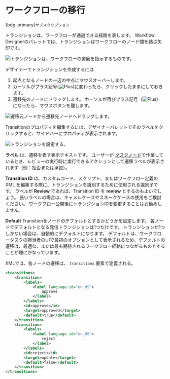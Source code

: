 # ワークフローの移行

{bdg-primary}`サブスクリプション`

トランジションは、ワークフローが通過できる経路を表します。 Workflow Designerのパレットでは、トランジションはワークフローのノード間を結ぶ矢印です。

![トランジションは、ワークフローの道筋を指示するものです。](./workflow-transitions/images/01.png)

デザイナーでトランジションを作成するには

1. 起点となるノードの一辺の中点にマウスオーバーします。
1. カーソルがプラス記号(![Plus](../../../../images/icon-plus.png))に変わったら、クリックしたままにしておきます。
1. 遷移先のノードにドラッグします。 カーソルが再びプラス記号（![Plus](../../../../images/icon-plus.png)）になったら、マウスボタンを離します。

![遷移元ノードから遷移先ノードへドラッグします。](./workflow-transitions/images/02.png)

Transitionのプロパティを編集するには、デザイナーパレットでそのラベルをクリックすると、サイドバーにプロパティが表示されます。

![トランジションを設定する。](./workflow-transitions/images/03.png)

**ラベル** は、遷移を表す表示テキストです。 ユーザーが [タスクノード](../../developer-guide/workflow-task-node-reference.md)で作業しているとき、レビューの実行時に実行できるアクションとして遷移ラベルが表示されます（例：拒否または承認）。

**Transition ID** は、カスタムコード、スクリプト、またはワークフロー定義の XML を編集する際に、トランジションを識別するために使用される識別子です。 ラベルが **Review** であれば、Transition ID を **review** とするのもよいでしょう。 長いラベルの場合は、キャメルケースやスネークケースの使用をご検討ください。 ワークフロー公開後にトランジションIDを変更することはお勧めしません。

**Default** Transitionをノードのデフォルトとするかどうかを設定します。 各ノードでデフォルトとなる発信トランジションは1つだけです。 トランジションが1つしかない場合は、自動的にデフォルトになります。 デフォルトは、ワークフロータスクの担当者のUIで最初のオプションとして表示されるため、デフォルトの遷移は、最適な、または最も期待されるワークフロー経路につながるものとすることが理にかなっています。

XMLでは、各ノードの遷移は、 `transitions` 要素で定義される。

```xml
<transitions>
    <transition>
        <labels>
            <label language-id="en_US">
                approve
            </label>
        </labels>
        <id>approve</id>
        <target>approved</target>
        <default>true</default>
    </transition>
    <transition>
        <labels>
            <label language-id="en_US">
                reject
            </label>
        </labels>
        <id>reject</id>
        <target>update</target>
        <default>false</default>
    </transition>
</transitions>
```
